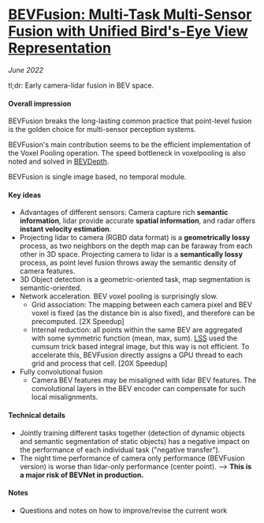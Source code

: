 # [BEVFusion: Multi-Task Multi-Sensor Fusion with Unified Bird's-Eye View Representation](https://arxiv.org/abs/2205.13542)

_June 2022_

tl;dr: Early camera-lidar fusion in BEV space.

#### Overall impression
BEVFusion breaks the long-lasting common practice that point-level fusion is the golden choice for multi-sensor perception systems.

BEVFusion's main contribution seems to be the efficient implementation of the Voxel Pooling operation. The speed bottleneck in voxelpooling is also noted and solved in [BEVDepth](bevdepth.md).

BEVFusion is single image based, no temporal module.

#### Key ideas
- Advantages of different sensors: Camera capture rich **semantic information**, lidar provide accurate **spatial information**, and radar offers **instant velocity estimation**.
- Projecting lidar to camera (RGBD data format) is a **geometrically lossy** process, as two neighbors on the depth map can be faraway from each other in 3D space. Projecting camera to lidar is a **semantically lossy** process, as point level fusion throws away the semantic density of camera features.
- 3D Object detection is a geometric-oriented task, map segmentation is semantic-oriented.
- Network acceleration. BEV voxel pooling is surprisingly slow.
	- Grid association: The mapping between each camera pixel and BEV voxel is fixed (as the distance bin is also fixed), and therefore can be precomputed. [2X Speedup]
	- Internal reduction: all points within the same BEV are aggregated with some symmetric function (mean, max, sum). [LSS](lift_splat_shoot.md) used the cumsum trick based integral image, but this way is not efficient. To accelerate this, BEVFusion directly assigns a GPU thread to each grid and process that cell. [20X Speedup]
- Fully convolutional fusion
	- Camera BEV features may be misaligned with lidar BEV features. The convolutional layers in the BEV encoder can compensate for such local misalignments.

#### Technical details
- Jointly training different tasks together (detection of dynamic objects and semantic segmentation of static objects) has a negative impact on the performance of each individual task ("negative transfer").
- The night time performance of camera only performance (BEVFusion version) is worse than lidar-only performance (center point). --> **This is a major risk of BEVNet in production.**

#### Notes
- Questions and notes on how to improve/revise the current work
